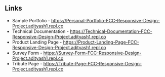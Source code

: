 ## Links

- Sample Portfolio - https://Personal-Portfolio-FCC-Responsive-Design-Project.adityash1.repl.co
- Technical Documentation - https://Technical-Documentation-FCC-Responsive-Design-Project.adityash1.repl.co
- Product Landing Page - https://Product-Landing-Page-FCC-Responsive-Design-Project.adityash1.repl.co
- Survey Form - https://Survey-Form-FCC-Responsive-Design-Project.adityash1.repl.co
- Tribute Page - https://Tribute-Page-FCC-Responsive-Design-Project.adityash1.repl.co
